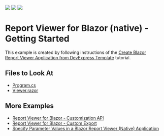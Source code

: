 <!-- default badges list -->
![](https://img.shields.io/endpoint?url=https://codecentral.devexpress.com/api/v1/VersionRange/499657364/22.1.3%2B)
[![](https://img.shields.io/badge/Open_in_DevExpress_Support_Center-FF7200?style=flat-square&logo=DevExpress&logoColor=white)](https://supportcenter.devexpress.com/ticket/details/T1093551)
[![](https://img.shields.io/badge/📖_How_to_use_DevExpress_Examples-e9f6fc?style=flat-square)](https://docs.devexpress.com/GeneralInformation/403183)
<!-- default badges end -->
# Report Viewer for Blazor (native) - Getting Started

This example is created by following instructions of the [Create Blazor Report Viewer Application from DevExpress Template](https://docs.devexpress.com/XtraReports/404159) tutorial. 

## Files to Look At

- [Program.cs](DxBlazorApplication1/Program.cs) 
- [Viewer.razor](DxBlazorApplication1/Pages/Viewer.razor)


## More Examples

- [Report Viewer for Blazor - Customization API](https://github.com/DevExpress-Examples/Reporting-Blazor-Report-Viewer-Customization)
- [Report Viewer for Blazor - Custom Export](https://github.com/DevExpress-Examples/Reporting-Blazor-Report-Viewer-Custom-Export)
- [Specify Parameter Values in a Blazor Report Viewer (Native) Application](https://github.com/DevExpress-Examples/Reporting-Blazor-Native-Viewer-Specify-Parameters)
